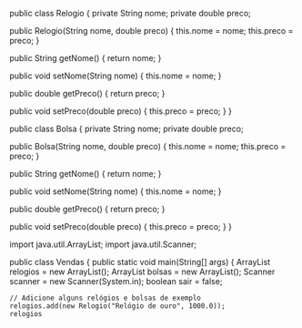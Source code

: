 public class Relogio {
  private String nome;
  private double preco;

  public Relogio(String nome, double preco) {
    this.nome = nome;
    this.preco = preco;
  }

  public String getNome() {
    return nome;
  }

  public void setNome(String nome) {
    this.nome = nome;
  }

  public double getPreco() {
    return preco;
  }

  public void setPreco(double preco) {
    this.preco = preco;
  }
}

public class Bolsa {
  private String nome;
  private double preco;

  public Bolsa(String nome, double preco) {
    this.nome = nome;
    this.preco = preco;
  }

  public String getNome() {
    return nome;
  }

  public void setNome(String nome) {
    this.nome = nome;
  }

  public double getPreco() {
    return preco;
  }

  public void setPreco(double preco) {
    this.preco = preco;
  }
}

import java.util.ArrayList;
import java.util.Scanner;

public class Vendas {
  public static void main(String[] args) {
    ArrayList<Relogio> relogios = new ArrayList<Relogio>();
    ArrayList<Bolsa> bolsas = new ArrayList<Bolsa>();
    Scanner scanner = new Scanner(System.in);
    boolean sair = false;

    // Adicione alguns relógios e bolsas de exemplo
    relogios.add(new Relogio("Relógio de ouro", 1000.0));
    relogios
